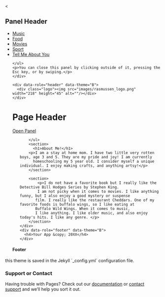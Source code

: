 <<html>
<head>
	<meta charset="utf-8">
	<meta name="viewport" content="width=device-width, initial-scale=1">
	<title>jQuery Mobile: Theme Download</title>
	<link rel="stylesheet" href="themes/NewTheme.min.css" />
	<link rel="stylesheet" href="themes/jquery.mobile.icons.min.css" />
	<link rel="stylesheet" href="http://code.jquery.com/mobile/1.4.5/jquery.mobile.structure-1.4.5.min.css" />
	<script src="http://code.jquery.com/jquery-1.11.1.min.js"></script>
	<script src="http://code.jquery.com/mobile/1.4.5/jquery.mobile-1.4.5.min.js"></script>
</head>
<body>

<body>

<div id="page" data-role="page" data-theme="a" data-add-back-btn="true">
	<div data-role="panel" id="myPanel">
	<h2>Panel Header</h2>
	<ul data-role="listview" data-theme="c">
	<li class="menu"><a href="http://sotd.us/cassandracox1/music.html">Music</a></li>
	<li class="menu"><a href="http://sotd.us/cassandracox1/food.html">Food</a></li>
	<li class="menu"><a href="http://sotd.us/cassandracox1/movies.html">Movies</a></li>
	<li class="menu"><a href="http://sotd.us/cassandracox1/sports.html">Sport</a></li>
	<li class="menu"><a href="http://sotd.us/cassandracox1/yourFav.html">Tell Me About You</a></li>

	</ul>
	<p>You can close this panel by clicking outside of it, pressing the Esc key, or by swiping.</p>
	</div>

	<div data-role="header" data-theme="B">
	  <div class="logo"><img src="images/rasmussen_logo.png" width="218" height="45" alt=""/></div>
	</div>

  <div data-role="header">
    <h1>Page Header</h1>
		<a href="#myPanel" class="ui-btn ui-btn-inline">Open Panel</a>
  </div>
	<div data-role="content">
		<ul data-role="listview" data-theme="B">

		</ul>
		<section>
		  <h1>About Me!</h1>
		<p>I am a stay at home mom. I have two little very rotten boys, age 3 and 5. They are my pride and joy! I am currently
		  homeschooling my 5 year old. I consider myself a unique individual. I enjoy making crafts, and anything artsy!</p>
		</section>

		<section>
		    <p>I do not have a favorite book but I really like the Detective Bill Hodges Series by Stephen King.
		    I am not picky when it comes to movies. I like anything funny, but I also enjoy a good mystery or suspense
		   film. I really like the restaurant Cheddars. One of my favorite foods is buffalo wings, so I like eating at
		   Buffalo Wild Wings. When it comes to music,
		   I like anything. I like older music, and also enjoy today's hits. I like any genre. </p>
		</section>
	</div>
	<div data-role="footer" data-theme="B">
	  <h4>Your App &copy; 20XX</h4>
	</div>
</div>




  <div data-role="footer" data-theme="a">
    <h4>Footer</h4>
  </div>
</div>
</body>
</html>
this theme is saved in the Jekyll `_config.yml` configuration file.

### Support or Contact

Having trouble with Pages? Check out our [documentation](https://help.github.com/categories/github-pages-basics/) or [contact support](https://github.com/contact) and we’ll help you sort it out.
